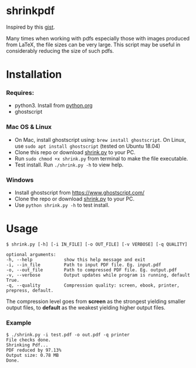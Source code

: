 # shrinkpdf
Inspired by this 
[gist](https://gist.github.com/firstdoit/6390547). 

Many times when working with pdfs especially those with images produced from LaTeX, the file sizes can be very large. This script may be useful in considerably reducing the size of such pdfs. 

# Installation
### Requires: 
- python3. Install from 
[python.org](https://www.python.org/downloads/)
- ghostscript

### Mac OS & Linux
- On Mac, install ghostscript using: ```brew install ghostscript```. On Linux, use ```sudo apt install ghostscript``` (tested on Ubuntu 18.04)
- Clone this repo or download [shrink.py](https://github.com/DanAbara/shrinkpdf/blob/main/shrink.py) to your PC.
- Run ```sudo chmod +x shrink.py``` from terminal to make the file executable. 
- Test install. Run ```./shrink.py -h``` to view help.

### Windows
- Install ghostscript from https://www.ghostscript.com/
- Clone the repo or download [shrink.py](https://github.com/DanAbara/shrinkpdf/blob/main/shrink.py) to your PC.
- Use ```python shrink.py -h``` to test install.

# Usage
    $ shrink.py [-h] [-i IN_FILE] [-o OUT_FILE] [-v VERBOSE] [-q QUALITY]

    optional arguments:
    -h, --help            show this help message and exit
    -i, --in_file         Path to input PDF file. Eg. input.pdf
    -o, --out_file        Path to compressed PDF file. Eg. output.pdf
    -v, --verbose         Output updates while program is running, default True.
    -q, --quality         Compression quality: screen, ebook, printer, prepress, default. 

The compression level goes from **screen** as the strongest yielding smaller output files, to **default** as the weakest yielding higher output files.

### Example
    $ ./shrink.py -i test.pdf -o out.pdf -q printer
    File checks done.
    Shrinking Pdf...
    PDF reduced by 97.13%
    Output size: 0.78 MB
    Done.

  
  

